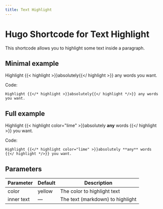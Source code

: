 ```yaml
---
title: Text Highlight
---
```


# Hugo Shortcode for Text Highlight

This shortcode allows you to highlight some text inside a paragraph.

## Minimal example

Highlight {{< highlight >}}absolutely{{</ highlight >}} any words you want.

Code:

```
Highlight {{</* highlight >}}absolutely{{</ highlight */>}} any words you want.
```

## Full example

Highlight {{< highlight color="lime" >}}absolutely **any** words {{</ highlight >}} you want.

Code:

```
Highlight {{</* highlight color="lime" >}}absolutely **any** words {{</ highlight */>}} you want.
```

## Parameters

| Parameter  | Default | Description |
| ---------- | ------- | ----------- |
| color      | yellow  | The color to highlight text |
| inner text | —       | The text (markdown) to highlight |
